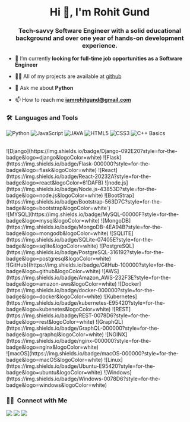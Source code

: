 <h1 align="center">Hi 👋, I'm Rohit Gund</h1>
<h3 align="center">Tech-savvy Software Engineer with a solid educational background and over one year of hands-on development experience.</h3>
	


- 🌱 I’m currently **looking for full-time job opportunities as a Software Engineer**

- 👨‍💻 All of my projects are available at [github](https://github.com/iamrohitgund?tab=repositories)

- 💬 Ask me about **Python**

- 📫 How to reach me **iamrohitgund@gmail.com**


	
### 🛠 &nbsp;Languages and Tools


![Python](https://img.shields.io/badge/Python-3776AB?style=for-the-badge&logo=python&logoColor=white)
![JavaScript](https://img.shields.io/badge/JavaScript-F7DF1E?style=for-the-badge&logo=javascript&logoColor=black)
![JAVA](https://img.shields.io/badge/Java-ED8B00?style=for-the-badge&logo=java&logoColor=white)
![HTML5](https://img.shields.io/badge/HTML-239120?style=for-the-badge&logo=html5&logoColor=white)
![CSS3](https://img.shields.io/badge/CSS-239120?&style=for-the-badge&logo=css3&logoColor=white)
![C++ Basics](https://img.shields.io/badge/C%2B%2B-00599C?style=for-the-badge&logo=c%2B%2B&logoColor=white)

<br>
![Django](https://img.shields.io/badge/Django-092E20?style=for-the-badge&logo=django&logoColor=white)
![Flask](https://img.shields.io/badge/Flask-000000?style=for-the-badge&logo=flask&logoColor=white)
![React](https://img.shields.io/badge/React-20232A?style=for-the-badge&logo=react&logoColor=61DAFB)
![node.js](https://img.shields.io/badge/Node.js-43853D?style=for-the-badge&logo=node.js&logoColor=white)
![BootStrap](https://img.shields.io/badge/Bootstrap-563D7C?style=for-the-badge&logo=bootstrap&logoColor=white`)

<br>
![MYSQL](https://img.shields.io/badge/MySQL-00000F?style=for-the-badge&logo=mysql&logoColor=white)
![MongoDB](https://img.shields.io/badge/MongoDB-4EA94B?style=for-the-badge&logo=mongodb&logoColor=white)
![SQLITE](https://img.shields.io/badge/SQLite-07405E?style=for-the-badge&logo=sqlite&logoColor=white)
![PostgreSQL](https://img.shields.io/badge/PostgreSQL-316192?style=for-the-badge&logo=postgresql&logoColor=white)

<br>
![GitHub](https://img.shields.io/badge/GitHub-100000?style=for-the-badge&logo=github&logoColor=white)
![AWS](https://img.shields.io/badge/Amazon_AWS-232F3E?style=for-the-badge&logo=amazon-aws&logoColor=white)
![Docker](https://img.shields.io/badge/docker-000000?style=for-the-badge&logo=docker&logoColor=white)
![Kubernetes](https://img.shields.io/badge/kubernetes-E95420?style=for-the-badge&logo=kubenetes&logoColor=white)
![REST](https://img.shields.io/badge/REST-0078D6?style=for-the-badge&logo=rest&logoColor=white)
![GraphQL](https://img.shields.io/badge/GraphQL-000000?style=for-the-badge&logo=graphql&logoColor=white)
![NGINX](https://img.shields.io/badge/nginx-000000?style=for-the-badge&logo=nginx&logoColor=white)



<br>
![macOS](https://img.shields.io/badge/macOS-000000?style=for-the-badge&logo=macOS&logoColor=white)
![Linux](https://img.shields.io/badge/Ubuntu-E95420?style=for-the-badge&logo=ubuntu&logoColor=white)
![Windows](https://img.shields.io/badge/Windows-0078D6?style=for-the-badge&logo=windows&logoColor=white)






### 🤝🏻 &nbsp;Connect with Me

<p align="center">

<a href="https://linkedin.com/in/iamrohitgund"><img src="https://img.shields.io/badge/-iamrohitgund-0077B5?style=flat&logo=Linkedin&logoColor=white"/></a>
<a href="mailto:iamrohitgund@gmail.com"><img src="https://img.shields.io/badge/-iamrohitgund@gmail.com-D14836?style=flat&logo=Gmail&logoColor=white"/></a>
<a href="https://twitter.com/iamrohitgund"><img src="https://img.shields.io/badge/-@iamrohitgund-1877F2?style=flat&logo=Twitter&logoColor=white"/></a>
</p>

